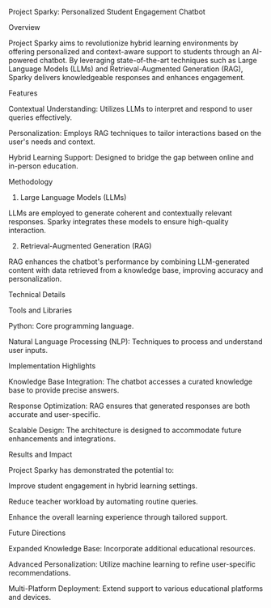 Project Sparky: Personalized Student Engagement Chatbot

Overview

Project Sparky aims to revolutionize hybrid learning environments by offering personalized and context-aware support to students through an AI-powered chatbot. By leveraging state-of-the-art techniques such as Large Language Models (LLMs) and Retrieval-Augmented Generation (RAG), Sparky delivers knowledgeable responses and enhances engagement.

Features

Contextual Understanding: Utilizes LLMs to interpret and respond to user queries effectively.

Personalization: Employs RAG techniques to tailor interactions based on the user's needs and context.

Hybrid Learning Support: Designed to bridge the gap between online and in-person education.

Methodology

1. Large Language Models (LLMs)

LLMs are employed to generate coherent and contextually relevant responses. Sparky integrates these models to ensure high-quality interaction.

2. Retrieval-Augmented Generation (RAG)

RAG enhances the chatbot's performance by combining LLM-generated content with data retrieved from a knowledge base, improving accuracy and personalization.

Technical Details

Tools and Libraries

Python: Core programming language.

Natural Language Processing (NLP): Techniques to process and understand user inputs.

Implementation Highlights

Knowledge Base Integration: The chatbot accesses a curated knowledge base to provide precise answers.

Response Optimization: RAG ensures that generated responses are both accurate and user-specific.

Scalable Design: The architecture is designed to accommodate future enhancements and integrations.

Results and Impact

Project Sparky has demonstrated the potential to:

Improve student engagement in hybrid learning settings.

Reduce teacher workload by automating routine queries.

Enhance the overall learning experience through tailored support.

Future Directions

Expanded Knowledge Base: Incorporate additional educational resources.

Advanced Personalization: Utilize machine learning to refine user-specific recommendations.

Multi-Platform Deployment: Extend support to various educational platforms and devices.
